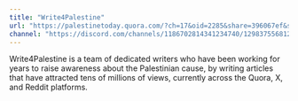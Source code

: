 ```yaml
---
title: "Write4Palestine"
url: "https://palestinetoday.quora.com/?ch=17&oid=2285&share=396067ef&srid=H9ABQ&target_type=tribe"
channel: "https://discord.com/channels/1186702814341234740/1298375568122970172"
---
```


Write4Palestine is a team of dedicated writers who have been working for years to raise awareness about the Palestinian cause, by writing articles that have attracted tens of millions of views, currently across the Quora, X, and Reddit platforms.

